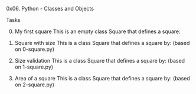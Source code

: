 0x06. Python - Classes and Objects

Tasks

0. My first square
This is an empty class Square that defines a square:

1. Square with size
This is a class Square that defines a square by: (based on 0-square.py)

2. Size validation
This is a class Square that defines a square by: (based on 1-square.py)

3. Area of a square
This is a class Square that defines a square by: (based on 2-square.py)
